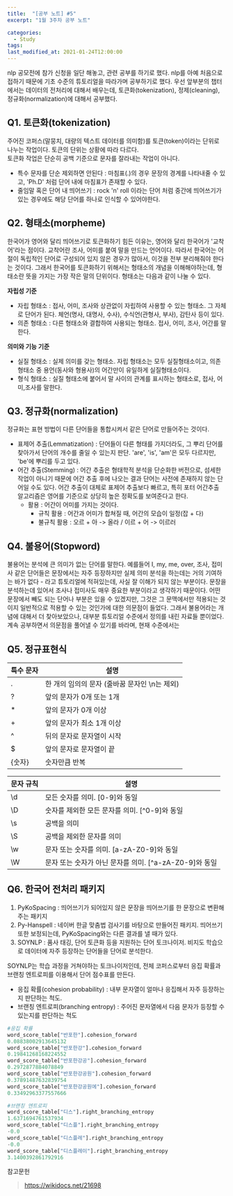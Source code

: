```yaml
---
title:  "[공부 노트] #5"
excerpt: "1월 3주차 공부 노트"

categories:
  - Study
tags:
last_modified_at: 2021-01-24T12:00:00
---
```

nlp 공모전에 참가 신청을 일단 해놓고, 관련 공부를 하기로 했다. nlp를 아예 처음으로 접하기 때문에 기초 수준의 튜토리얼을 따라가며 공부하기로 했다. 우선 앞부분의 챕터에서는 데이터의 전처리에 대해서 배우는데, 토큰화(tokenization), 정제(cleaning), 정규화(normalization)에 대해서 공부했다.

## Q1. 토큰화(tokenization)
주어진 코퍼스(말뭉치, 대량의 텍스트 데이터를 의미함)를 토큰(token)이라는 단위로 나누는 작업이다. 토큰의 단위는 상황에 따라 다르다.  
토큰화 작업은 단순히 공백 기준으로 문자를 잘라내는 작업이 아니다.

- 특수 문자를 단순 제외하면 안된다 : 마침표(.)의 경우 문장의 경계를 나타내줄 수 있고, 'Ph.D' 처럼 단어 내에 마침표가 존재할 수 있다.
- 줄임말 혹은 단어 내 띄어쓰기 :  rock 'n' roll 이라는 단어 처럼 중간에 띄어쓰기가 있는 경우에도 해당 단어를 하나로 인식할 수 있어야한다.

## Q2. 형태소(morpheme)
한국어가 영어와 달리 띄어쓰기로 토큰화하기 힘든 이유는, 영어와 달리 한국어가 '교착어'라는 점이다. 교착어란 조사, 어미를 붙여 말을 만드는 언어이다. 따라서 한국어는 어절이 독립적인 단어로 구성되어 있지 않은 경우가 많아서, 이것을 전부 분리해줘야 한다는 것이다. 그래서 한국어를 토큰화하기 위해서는 형태소의 개념을 이해해야하는데, 형태소란 뜻을 가지는 가장 작은 말의 단위이다. 형태소는 다음과 같이 나눌 수 있다.  


**자립성 기준**
- 자립 형태소 : 접사, 어미, 조사와 상관없이 자립하여 사용할 수 있는 형태소. 그 자체로 단어가 된다. 체언(명사, 대명사, 수사), 수식언(관형사, 부사), 감탄사 등이 있다.
- 의존 형태소 : 다른 형태소와 결합하여 사용되는 형태소. 접사, 어미, 조사, 어간를 말한다.

**의미와 기능 기준**
- 실질 형태소 : 실제 의미를 갖는 형태소. 자립 형태소는 모두 실질형태소이고, 의존 형태소 중 용언(동사와 형용사)의 어간만이 유일하게 실질형태소이다.
- 형식 형태소 : 실질 형태소에 붙어서 말 사이의 관계를 표시하는 형태소로, 접사, 어미,조사를 말한다.

## Q3. 정규화(normalization)
정규화는 표현 방법이 다른 단어들을 통합시켜서 같은 단어로 만들어주는 것이다.

- 표제어 추출(Lemmatization) : 단어들이 다른 형태를 가지더라도, 그 뿌리 단어를 찾아가서 단어의 개수를 줄일 수 있는지 판단. 'are', 'is', 'am'은 모두 다르지만, 'be'에 뿌리를 두고 있다.
- 어간 추출(Stemming) : 어간 추출은 형태학적 분석을 단순화한 버전으로, 섬세한 작업이 아니기 때문에 어간 추출 후에 나오는 결과 단어는 사전에 존재하지 않는 단어일 수도 있다. 어간 추출이 대체로 표제어 추출보다 빠르고, 특히 포터 어간추출 알고리즘은 영어를 기준으로 상당히 높은 정확도를 보여준다고 한다.
  - 활용 : 어간이 어미를 가지는 것이다.
    - 규칙 활용 : 어간과 어미가 합쳐질 때, 어간의 모습이 일정(잡 + 다)
    - 불규칙 활용 : 오르 + 아 -> 올라 / 이르 + 어 -> 이르러

## Q4. 불용어(Stopword)
불용어는 분석에 큰 의미가 없는 단어를 말한다. 예를들어 I, my, me, over, 조사, 접미사 같은 단어들은 문장에서는 자주 등장하지만 실제 의미 분석을 하는데는 거의 기여하는 바가 없다 - 라고 튜토리얼에 적혀있는데, 사실 잘 이해가 되지 않는 부분이다. 문장을 분석하는데 있어서 조사나 접미사도 매우 중요한 부분이라고 생각하기 때문이다. 어떤 문장에서 빼도 되는 단어나 부분은 있을 수 있겠지만, 그것은 그 문맥에서만 적용되는 것이지 일반적으로 적용할 수 있는 것인가에 대한 의문점이 들었다. 그래서 불용어라는 개념에 대해서 더 찾아보았으나, 대부분 튜토리얼 수준에서 정의를 내린 자료들 뿐이었다. 계속 공부하면서 의문점을 풀어낼 수 있기를 바라며, 현재 수준에서는 

## Q5. 정규표현식

| 특수 문자	| 설명 |
| --- | ---|
|.	| 한 개의 임의의 문자 (줄바꿈 문자인 \n는 제외) |
|?	| 앞의 문자가 0개 또는 1개 |
|*	| 앞의 문자가 0개 이상 |
|+	| 앞의 문자가 최소 1개 이상 |
|^	| 뒤의 문자로 문자열이 시작 |
|$	| 앞의 문자로 문자열이 끝 |
|{숫자}	| 숫자만큼 반복 | 

|문자 규칙 |	설명 |
| --- | --- |
| \\d	| 모든 숫자를 의미. [0-9]와 동일 |
| \\D	| 숫자를 제외한 모든 문자를 의미. [^0-9]와 동일 |
| \\s	| 공백을 의미 |
| \\S	| 공백을 제외한 문자를 의미 |
| \\w	| 문자 또는 숫자를 의미. [a-zA-Z0-9]와 동일 |
| \\W	| 문자 또는 숫자가 아닌 문자를 의미. [^a-zA-Z0-9]와 동일 |

## Q6. 한국어 전처리 패키지
1. PyKoSpacing : 띄어쓰기가 되어있지 않은 문장을 띄어쓰기를 한 문장으로 변환해주는 패키지
2. Py-Hanspell : 네이버 한글 맞춤법 검사기를 바탕으로 만들어진 패키지. 띄어쓰기 또한 보정되는데, PyKoSpacing와는 다른 결과를 낼 때가 있다.
3. SOYNLP : 품사 태깅, 단어 토큰화 등을 지원하는 단어 토크나이저. 비지도 학습으로 데이터에 자주 등장하는 단어들을 단어로 분석한다.

SOYNLP는 학습 과정을 거쳐야하는 토크나이저인데, 전체 코퍼스로부터 응집 확률과 브랜칭 엔트로피를 이용해서 단어 점수표를 만든다.
- 응집 확률(cohesion probability) : 내부 문자열이 얼마나 응집해서 자주 등장하는지 판단하는 척도.
- 브랜칭 엔트로피(branching entropy) : 주어진 문자열에서 다음 문자가 등장할 수 있는지를 판단하는 척도


```python
#응집 확률
word_score_table["반포한"].cohesion_forward
0.08838002913645132
word_score_table["반포한강"].cohesion_forward
0.19841268168224552
word_score_table["반포한강공"].cohesion_forward
0.2972877884078849
word_score_table["반포한강공원"].cohesion_forward
0.37891487632839754
word_score_table["반포한강공원에"].cohesion_forward
0.33492963377557666

#브랜칭 엔트로피
word_score_table["디스"].right_branching_entropy
1.6371694761537934
word_score_table["디스플"].right_branching_entropy
-0.0
word_score_table["디스플레"].right_branching_entropy
-0.0
word_score_table["디스플레이"].right_branching_entropy
3.1400392861792916
```

참고문헌
> https://wikidocs.net/21698